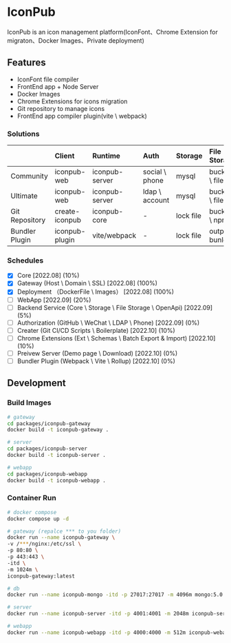 # IconPub

IconPub is an icon management platform(IconFont、Chrome Extension for migraton、Docker Images、Private deployment)

## Features

- IconFont file compiler
- FrontEnd app + Node Server
- Docker Images
- Chrome Extensions for icons migration
- Git repository to manage icons
- FrontEnd app compiler plugin(vite \ webpack)

### Solutions

|                | Client         | Runtime        | Auth           | Storage   | File Storage   |
| :------------- | :------------- | :------------- | :------------- | :-------- | :------------- |
| Community      | iconpub-web    | iconpub-server | social \ phone | mysql     | bucket \ file  |
| Ultimate       | iconpub-web    | iconpub-server | ldap \ account | mysql     | bucket \ file  |
| Git Repository | create-iconpub | iconpub-core   | -              | lock file | bucket \ npm   |
| Bundler Plugin | iconpub-plugin | vite/webpack   | -              | lock file | output bunlder |

### Schedules

- [x] Core [2022.08] (10%)
- [x] Gateway (Host \ Domain \ SSL) [2022.08] (100%)
- [x] Deployment （DockerFile \ Images） [2022.08] (100%)
- [ ] WebApp [2022.09] (20%)
- [ ] Backend Service (Core \ Storage \ File Storage \ OpenApi) [2022.09] (5%)
- [ ] Authorization (GitHub \ WeChat \ LDAP \ Phone) [2022.09] (0%)
- [ ] Creater (Git CI/CD Scripts \ Boilerplate) [2022.10] (10%)
- [ ] Chrome Extensions (Ext \ Schemas \ Batch Export & Import) [2022.10] (10%)
- [ ] Preivew Server (Demo page \ Download) [2022.10] (0%)
- [ ] Bundler Plugin (Webpack \ Vite \ Rollup) [2022.10] (0%)

## Development

### Build Images

```bash
# gateway
cd packages/iconpub-gateway
docker build -t iconpub-gateway .

# server
cd packages/iconpub-server
docker build -t iconpub-server .

# webapp
cd packages/iconpub-webapp
docker build -t iconpub-webapp .
```

### Container Run

```bash
# docker compose
docker compose up -d
```

```bash
# gateway (repalce *** to you folder)
docker run --name iconpub-gateway \
-v /***/nginx:/etc/ssl \
-p 80:80 \
-p 443:443 \
-itd \
-m 1024m \
iconpub-gateway:latest
```

```bash
# db
docker run --name iconpub-mongo -itd -p 27017:27017 -m 4096m mongo:5.0.8
```

```bash
# server
docker run --name iconpub-server -itd -p 4001:4001 -m 2048m iconpub-server:latest
```

```bash
# webapp
docker run --name iconpub-webapp -itd -p 4000:4000 -m 512m iconpub-webapp:latest
```
